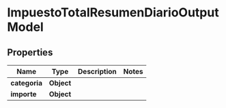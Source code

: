 # ImpuestoTotalResumenDiarioOutputModel

## Properties
Name | Type | Description | Notes
------------ | ------------- | ------------- | -------------
**categoria** | **Object** |  | 
**importe** | **Object** |  | 
